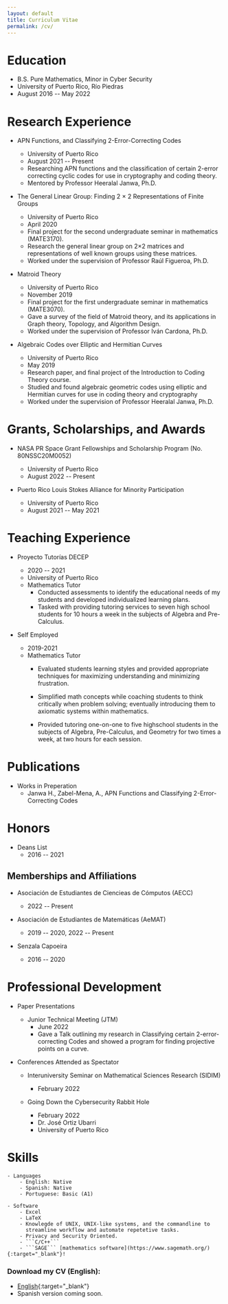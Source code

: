```yaml
---
layout: default
title: Curriculum Vitae
permalink: /cv/
---
```


# Education
- B.S. Pure Mathematics, Minor in Cyber Security
- University of Puerto Rico, Río Piedras
- August 2016 -- May 2022

# Research Experience
- APN Functions, and Classifying 2-Error-Correcting Codes
    - University of Puerto Rico
    - August 2021 -- Present
    - Researching APN functions and the classification of certain 2-error
      correcting cyclic codes for use in cryptography and coding theory.
    - Mentored by Professor Heeralal Janwa, Ph.D.

- The General Linear Group: Finding 2 × 2 Representations of Finite Groups
    - University of Puerto Rico
    - April 2020
    - Final project for the second undergraduate seminar in mathematics (MATE3170).
    -  Research the general linear group on 2×2 matrices and representations of
       well known groups using these matrices.
    - Worked under the supervision of Professor Raúl Figueroa, Ph.D.

- Matroid Theory
    - University of Puerto Rico
    - November 2019
    - Final project for the first undergraduate seminar in mathematics (MATE3070).
    - Gave a survey of the field of Matroid theory, and its applications in Graph
      theory, Topology, and Algorithm Design.
    - Worked under the supervision of Professor Iván Cardona, Ph.D.

- Algebraic Codes over Elliptic and Hermitian Curves
    - University of Puerto Rico
    - May 2019
    -  Research paper, and final project of the Introduction to Coding Theory course.
    - Studied and found algebraic geometric codes using elliptic and Hermitian
      curves for use in coding theory and cryptography
    - Worked under the supervision of Professor Heeralal Janwa, Ph.D.

# Grants, Scholarships, and Awards
- NASA PR Space Grant Fellowships and Scholarship Program (No. 80NSSC20M0052)
    - University of Puerto Rico
    - August 2022 -- Present

- Puerto Rico Louis Stokes Alliance for Minority Participation
    - University of Puerto Rico
    - August 2021 -- May 2021

# Teaching Experience
- Proyecto Tutorías DECEP
    - 2020 -- 2021
    - University of Puerto Rico
    - Mathematics Tutor
        - Conducted assessments to identify the educational needs of my students
          and developed individualized learning plans.
        - Tasked with providing tutoring services to seven high school students
          for 10 hours a week in the subjects of Algebra and Pre-Calculus.

- Self Employed
    - 2019-2021
    - Mathematics Tutor
        - Evaluated students learning styles and provided appropriate techniques
          for maximizing understanding and minimizing frustration.

        - Simplified math concepts while coaching students to think critically
          when problem solving; eventually introducing them to axiomatic systems
          within mathematics.

        - Provided tutoring one-on-one to five highschool students in the
          subjects of Algebra, Pre-Calculus, and Geometry for two times a week, at
          two hours for each session.

# Publications
- Works in Preperation
    - Janwa H., Zabel-Mena, A., APN Functions and Classifying 2-Error-Correcting
      Codes

# Honors
- Deans List
    - 2016 -- 2021

## Memberships and Affiliations
- Asociación de Estudiantes de Ciencieas de Cómputos (AECC)
    - 2022 -- Present

- Asociación de Estudiantes de Matemáticas (AeMAT)
    - 2019 -- 2020, 2022 -- Present

- Senzala Capoeira
    - 2016 -- 2020

# Professional Development
- Paper Presentations
    - Junior Technical Meeting (JTM)
        - June 2022
        - Gave a Talk outlining my research in Classifying certain
          2-error-correcting Codes and showed a program for finding projective
          points on a curve.

- Conferences Attended as Spectator
    - Interuniversity Seminar on Mathematical Sciences Research (SIDIM)
        - February 2022

    - Going Down the Cybersecurity Rabbit Hole
        - February 2022
        - Dr. José Ortiz Ubarri
        - University of Puerto Rico
# Skills
    - Languages
        - English: Native
        - Spanish: Native
        - Portuguese: Basic (A1)

    - Software
        - Excel
        - LaTeX
        - Knowlegde of UNIX, UNIX-like systems, and the commandline to
          streamline workflow and automate repetetive tasks.
        - Privacy and Security Oriented.
        - ```C/C++```
        - ```SAGE``` [mathematics software](https://www.sagemath.org/){:target="_blank"}!


### Download my CV (English):
- [English](https://github.com/azabelmena/curriculum_vitae/raw/english/alec_zabel_mena.pdf){:target="_blank"}
- Spanish version coming soon.
<!--- [Spanish](https://github.com/azabelmena/curriculum_vitae/raw/spanish/alec_zabel_mena.pdf){:target="_blank"}-->
